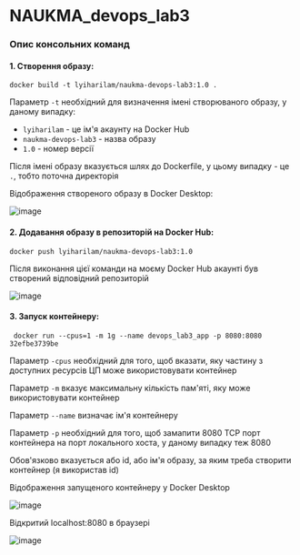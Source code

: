 # NAUKMA_devops_lab3
### Опис консольних команд
#### 1. Створення образу:
```
docker build -t lyiharilam/naukma-devops-lab3:1.0 .
```
Параметр ```-t``` необхідний для визначення імені створюваного образу, у даному випадку:
 - ```lyiharilam``` - це ім'я акаунту на Docker Hub
 -  ```naukma-devops-lab3``` - назва образу
 - ```1.0``` - номер версії
 
 Після імені образу вказується шлях до Dockerfile, у цьому випадку - це ```.```, тобто поточна директорія 

Відображення створеного образу в Docker Desktop:

![image](https://user-images.githubusercontent.com/77335357/223473949-5709188a-f031-426c-9b8c-7c2324445343.png)

#### 2. Додавання образу в репозиторій на Docker Hub:
```
docker push lyiharilam/naukma-devops-lab3:1.0
```

Після виконання цієї команди на моєму Docker Hub акаунті був створений відповідний репозиторій

![image](https://user-images.githubusercontent.com/77335357/223473424-1a3114d3-7271-49d7-b3ab-738ebfa146f9.png)

#### 3. Запуск контейнеру:
```
 docker run --cpus=1 -m 1g --name devops_lab3_app -p 8080:8080 32efbe3739be
 ```
Параметр ```-cpus``` необхідний для того, щоб вказати, яку частину з доступних ресурсів ЦП може використовувати контейнер

Параметр ```-m``` вказує максимальну кількість пам'яті, яку може використовувати контейнер

Параметр ```--name``` визначає ім'я контейнеру

Параметр ```-p``` необхідний для того, щоб замапити 8080 TCP порт контейнера на порт локального хоста, у даному випадку теж 8080

Обов'язково вказується або id, або ім'я образу, за яким треба створити контейнер (я використав id)

Відображення запущеного контейнеру у Docker Desktop

![image](https://user-images.githubusercontent.com/77335357/223480684-167688ef-ca31-4f1f-9763-aa57cad00bbd.png)

Відкритий localhost:8080 в браузері

![image](https://user-images.githubusercontent.com/77335357/223481082-02abbf8b-5fac-4d2d-8631-0886490bb9a2.png)
